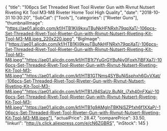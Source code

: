 {
	"title": "106pcs Set Threaded Rivet Tool Riveter Gun with Rivnut Nutsert Riveting Kit Tool M3-M8 Riveter Home Tool High Quality",
	"date": "2018-10-31 10:30:20",
	"SubCat": ["Tools"],
	"categories": ["Riveter Guns"],
	"thumbnailImage": "https://ae01.alicdn.com/kf/HTB1KIj9kxuTBuNkHFNRxh79qpXaT/-106pcs-Set-Threaded-Rivet-Tool-Riveter-Gun-with-Rivnut-Nutsert-Riveting-Kit-Tool-M3-M8.jpeg_220x220.jpeg",
	"BigImage": ["https://ae01.alicdn.com/kf/HTB1KIj9kxuTBuNkHFNRxh79qpXaT/-106pcs-Set-Threaded-Rivet-Tool-Riveter-Gun-with-Rivnut-Nutsert-Riveting-Kit-Tool-M3-M8.jpeg","https://ae01.alicdn.com/kf/HTB1t7YuGrGYBuNjy0Foxh7iBFXa7/-106pcs-Set-Threaded-Rivet-Tool-Riveter-Gun-with-Rivnut-Nutsert-Riveting-Kit-Tool-M3-M8.jpeg","https://ae01.alicdn.com/kf/HTB1GTNms4SYBuNjSsphxh6GvVXat/-106pcs-Set-Threaded-Rivet-Tool-Riveter-Gun-with-Rivnut-Nutsert-Riveting-Kit-Tool-M3-M8.jpeg","https://ae01.alicdn.com/kf/HTB1J94SaUz.BuNjt_j7xh40nFXai/-106pcs-Set-Threaded-Rivet-Tool-Riveter-Gun-with-Rivnut-Nutsert-Riveting-Kit-Tool-M3-M8.jpeg","https://ae01.alicdn.com/kf/HTB1g9AMglnTBKNjSZPfxh6f1XXaP/-106pcs-Set-Threaded-Rivet-Tool-Riveter-Gun-with-Rivnut-Nutsert-Riveting-Kit-Tool-M3-M8.jpeg"],
	"actualPrice": 28.47,
	"comparePrice": 33.50,
	"linkurl": "http://s.click.aliexpress.com/e/cN6ZGBRS",
	"inStock": 145
}
